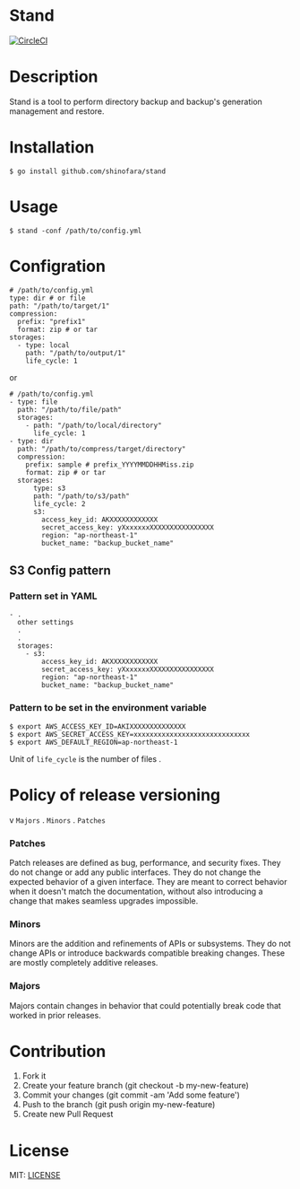 Stand
============

[![CircleCI](https://circleci.com/gh/shinofara/stand.svg?style=svg)](https://circleci.com/gh/shinofara/stand)

# Description

Stand is a tool to perform directory backup and backup's generation management  and restore.

# Installation

```
$ go install github.com/shinofara/stand
```

# Usage

```
$ stand -conf /path/to/config.yml
```

# Configration


```
# /path/to/config.yml
type: dir # or file
path: "/path/to/target/1"
compression:
  prefix: "prefix1"
  format: zip # or tar
storages:
  - type: local
    path: "/path/to/output/1"
    life_cycle: 1
```

or

```
# /path/to/config.yml
- type: file
  path: "/path/to/file/path"
  storages:
    - path: "/path/to/local/directory"
      life_cycle: 1
- type: dir
  path: "/path/to/compress/target/directory"
  compression:
    prefix: sample # prefix_YYYYMMDDHHMiss.zip
    format: zip # or tar
  storages:
      type: s3
      path: "/path/to/s3/path"
      life_cycle: 2
      s3:
        access_key_id: AKXXXXXXXXXXXX
        secret_access_key: yXxxxxxxXXXXXXXXXXXXXXXX
        region: "ap-northeast-1"
        bucket_name: "backup_bucket_name"
```

## S3 Config pattern

### Pattern set in YAML

```
- .
  other settings
  .
  .
  storages:
    - s3:
        access_key_id: AKXXXXXXXXXXXX
        secret_access_key: yXxxxxxxXXXXXXXXXXXXXXXX
        region: "ap-northeast-1"
        bucket_name: "backup_bucket_name"
```

### Pattern to be set in the environment variable

```
$ export AWS_ACCESS_KEY_ID=AKIXXXXXXXXXXXXXX
$ export AWS_SECRET_ACCESS_KEY=xxxxxxxxxxxxxxxxxxxxxxxxxxxxx
$ export AWS_DEFAULT_REGION=ap-northeast-1
```

Unit of `life_cycle` is the number of files .

# Policy of release versioning

v `Majors` . `Minors` . `Patches`

### Patches

Patch releases are defined as bug, performance, and security fixes. They do not change or add any public interfaces. They do not change the expected behavior of a given interface. They are meant to correct behavior when it doesn't match the documentation, without also introducing a change that makes seamless upgrades impossible.

### Minors

Minors are the addition and refinements of APIs or subsystems. They do not change APIs or introduce backwards compatible breaking changes. These are mostly completely additive releases.

### Majors

Majors contain changes in behavior that could potentially break code that worked in prior releases.

# Contribution

1. Fork it 
2. Create your feature branch (git checkout -b my-new-feature)
3. Commit your changes (git commit -am 'Add some feature')
4. Push to the branch (git push origin my-new-feature)
5. Create new Pull Request

# License

MIT: [LICENSE](LICENSE)
